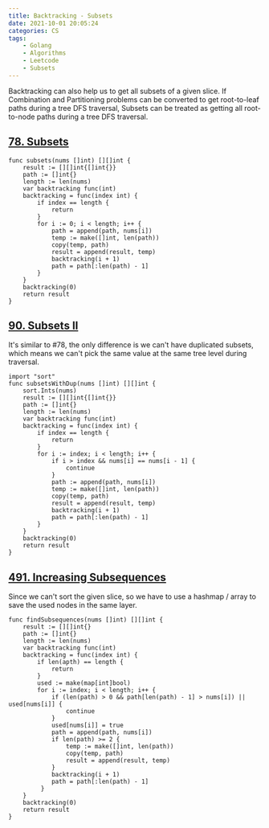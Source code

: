 ```yaml
---
title: Backtracking - Subsets
date: 2021-10-01 20:05:24
categories: CS
tags:
    - Golang
    - Algorithms
    - Leetcode
    - Subsets
---
```


Backtracking can also help us to get all subsets of a given slice. If Combination and Partitioning problems can be converted to get root-to-leaf paths during a tree DFS traversal, Subsets can be treated as getting all root-to-node paths during a tree DFS traversal.

## [78. Subsets](https://leetcode.com/problems/subsets/)
```golang
func subsets(nums []int) [][]int {
    result := [][]int{[]int{}}
    path := []int{}
    length := len(nums)
    var backtracking func(int)
    backtracking = func(index int) {
        if index == length {
            return
        }
        for i := 0; i < length; i++ {
            path = append(path, nums[i])
            temp := make([]int, len(path))
            copy(temp, path)
            result = append(result, temp)
            backtracking(i + 1)
            path = path[:len(path) - 1]
        } 
    }
    backtracking(0)
    return result
}
```

## [90. Subsets II](https://leetcode.com/problems/subsets-ii/)

It's similar to #78, the only difference is we can't have duplicated subsets, which means we can't pick the same value at the same tree level during traversal.

```golang
import "sort"
func subsetsWithDup(nums []int) [][]int {
    sort.Ints(nums)
    result := [][]int{[]int{}}
    path := []int{}
    length := len(nums)
    var backtracking func(int)
    backtracking = func(index int) {
        if index == length {
            return
        }
        for i := index; i < length; i++ {
            if i > index && nums[i] == nums[i - 1] {
                continue
            }
            path := append(path, nums[i])
            temp := make([]int, len(path))
            copy(temp, path)
            result = append(result, temp)
            backtracking(i + 1)
            path = path[:len(path) - 1]
        }
    }
    backtracking(0)
    return result
}
```

## [491. Increasing Subsequences](https://leetcode.com/problems/increasing-subsequences/)

Since we can't sort the given slice, so we have to use a hashmap / array to save the used nodes in the same layer.

```golang
func findSubsequences(nums []int) [][]int {
    result := [][]int{}
    path := []int{}
    length := len(nums)
    var backtracking func(int)
    backtracking = func(index int) {
        if len(apth) == length {
            return
        }
        used := make(map[int]bool)
        for i := index; i < length; i++ {
            if (len(path) > 0 && path[len(path) - 1] > nums[i]) || used[nums[i]] {
                continue
            }
            used[nums[i]] = true
            path = append(path, nums[i])
            if len(path) >= 2 {
                temp := make([]int, len(path))
                copy(temp, path)
                result = append(result, temp)
            }
            backtracking(i + 1)
            path = path[:len(path) - 1]
         }
    }
    backtracking(0)
    return result
}
```